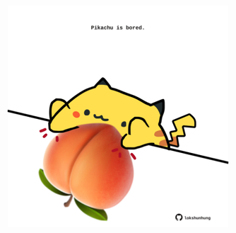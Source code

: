 <!-- built at 25/07/2022, 01:29:56 UTC -->
<p align="center">
  <img width="500" height="500" src="./ReadmeImage.svg">
</p>
